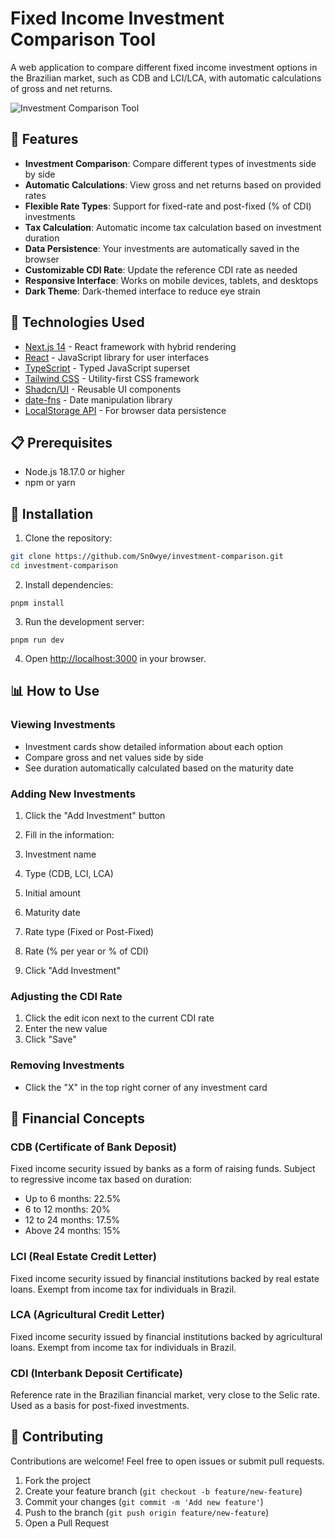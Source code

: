 # Fixed Income Investment Comparison Tool

A web application to compare different fixed income investment options in the Brazilian market, such as CDB and LCI/LCA, with automatic calculations of gross and net returns.

![Investment Comparison Tool](https://investment-comparator.vercel.app/)

## 🌟 Features

- **Investment Comparison**: Compare different types of investments side by side
- **Automatic Calculations**: View gross and net returns based on provided rates
- **Flexible Rate Types**: Support for fixed-rate and post-fixed (% of CDI) investments
- **Tax Calculation**: Automatic income tax calculation based on investment duration
- **Data Persistence**: Your investments are automatically saved in the browser
- **Customizable CDI Rate**: Update the reference CDI rate as needed
- **Responsive Interface**: Works on mobile devices, tablets, and desktops
- **Dark Theme**: Dark-themed interface to reduce eye strain

## 🚀 Technologies Used

- [Next.js 14](https://nextjs.org/) - React framework with hybrid rendering
- [React](https://reactjs.org/) - JavaScript library for user interfaces
- [TypeScript](https://www.typescriptlang.org/) - Typed JavaScript superset
- [Tailwind CSS](https://tailwindcss.com/) - Utility-first CSS framework
- [Shadcn/UI](https://ui.shadcn.com/) - Reusable UI components
- [date-fns](https://date-fns.org/) - Date manipulation library
- [LocalStorage API](https://developer.mozilla.org/en-US/docs/Web/API/Window/localStorage) - For browser data persistence

## 📋 Prerequisites

- Node.js 18.17.0 or higher
- npm or yarn

## 🔧 Installation

1. Clone the repository:

```bash
git clone https://github.com/Sn0wye/investment-comparison.git
cd investment-comparison
```

2. Install dependencies:

```shellscript
pnpm install
```

3. Run the development server:

```shellscript
pnpm run dev
```

4. Open [http://localhost:3000](http://localhost:3000) in your browser.

## 📊 How to Use

### Viewing Investments

- Investment cards show detailed information about each option
- Compare gross and net values side by side
- See duration automatically calculated based on the maturity date

### Adding New Investments

1. Click the "Add Investment" button
2. Fill in the information:

3. Investment name
4. Type (CDB, LCI, LCA)
5. Initial amount
6. Maturity date
7. Rate type (Fixed or Post-Fixed)
8. Rate (% per year or % of CDI)

9. Click "Add Investment"

### Adjusting the CDI Rate

1. Click the edit icon next to the current CDI rate
2. Enter the new value
3. Click "Save"

### Removing Investments

- Click the "X" in the top right corner of any investment card

## 📘 Financial Concepts

### CDB (Certificate of Bank Deposit)

Fixed income security issued by banks as a form of raising funds. Subject to regressive income tax based on duration:

- Up to 6 months: 22.5%
- 6 to 12 months: 20%
- 12 to 24 months: 17.5%
- Above 24 months: 15%

### LCI (Real Estate Credit Letter)

Fixed income security issued by financial institutions backed by real estate loans. Exempt from income tax for individuals in Brazil.

### LCA (Agricultural Credit Letter)

Fixed income security issued by financial institutions backed by agricultural loans. Exempt from income tax for individuals in Brazil.

### CDI (Interbank Deposit Certificate)

Reference rate in the Brazilian financial market, very close to the Selic rate. Used as a basis for post-fixed investments.

## 🤝 Contributing

Contributions are welcome! Feel free to open issues or submit pull requests.

1. Fork the project
2. Create your feature branch (`git checkout -b feature/new-feature`)
3. Commit your changes (`git commit -m 'Add new feature'`)
4. Push to the branch (`git push origin feature/new-feature`)
5. Open a Pull Request
